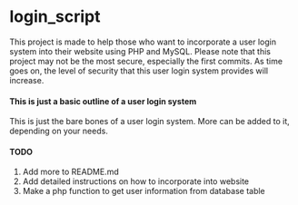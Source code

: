 login_script
============
This project is made to help those who want to incorporate a user login system into their website using PHP and MySQL. Please note that this project may not be the most secure, especially the first commits. As time goes on, the level of security that this user login system provides will increase.

<h4>This is just a basic outline of a user login system</h4>
This is just the bare bones of a user login system. More can be added to it, depending on your needs. 

<h4>TODO</h4>
<ol>
<li>Add more to README.md</li>
<li>Add detailed instructions on how to incorporate into website</li>
<li>Make a php function to get user information from database table</li>
</ol>
